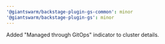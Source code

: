 ```yaml
---
'@giantswarm/backstage-plugin-gs-common': minor
'@giantswarm/backstage-plugin-gs': minor
---
```


Added "Managed through GitOps" indicator to cluster details.
